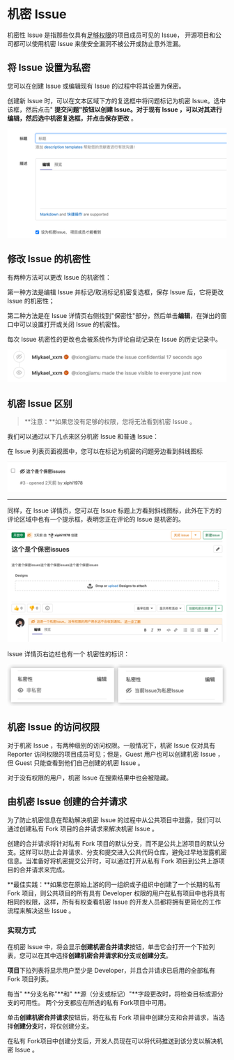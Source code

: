 # 机密 Issue[](#confidential-issues "Permalink")

机密性 Issue 是指那些仅具有[足够权限](#permissions-and-access-to-confidential-issues)的项目成员可见的 Issue， 开源项目和公司都可以使用机密 Issue 来使安全漏洞不被公开或防止意外泄漏。

## 将 Issue 设置为私密[](#making-an-issue-confidential "Permalink")

您可以在创建 Issue 或编辑现有 Issue 的过程中将其设置为保密。

创建新 Issue 时，可以在文本区域下方的复选框中将问题标记为机密 Issue。选中该框，然后点击" **提交问题"**按钮以创建 Issue。对于现有 Issue ，可以对其进行编辑，然后选中机密复选框，并点击**保存更改** 。

[![Creating a new confidential issue](/docs/img/confidential_issues_create.png)](/docs/img/confidential_issues_create.png)

## 修改 Issue 的机密性[](#modifying-issue-confidentiality "Permalink")

有两种方法可以更改 Issue 的机密性：

第一种方法是编辑 Issue 并标记/取消标记机密复选框，保存 Issue 后，它将更改 Issue 的机密性；

第二种方法是在 Issue 详情页右侧找到"保密性"部分，然后单击**编辑**，在弹出的窗口中可以设置打开或关闭 Issue 的机密性。

每次 Issue 机密性的更改也会被系统作为评论自动记录在 Issue 的历史记录中。

[![Confidential issues system notes](/docs/img/confidential_issues_system_notes.png)](/docs/img/confidential_issues_system_notes.png)

## 机密 Issue 区别[](#indications-of-a-confidential-issue "Permalink")

> **注意：**如果您没有足够的权限，您将无法看到机密 Issue 。

我们可以通过以下几点来区分机密 Issue 和普通 Issue：

在 Issue 列表页面视图中，您可以在标记为机密的问题旁边看到斜线图标

[![Confidential issues index page](/docs/img/confidential_issues_index_page.png)](/docs/img/confidential_issues_index_page.png)

* * *

同样，在 Issue 详情页，您可以在 Issue 标题上方看到斜线图标，此外在下方的评论区域中也有一个提示框，表明您正在评论的 Issue 是机密的。

[![Confidential issue page](/docs/img/confidential_issues_issue_page.png)](/docs/img/confidential_issues_issue_page.png)

Issue 详情页右边栏也有一个 机密性的标识：

[![Sidebar confidential issue](/docs/img/sidebar_confidential_issue.png)](/docs/img/sidebar_confidential_issue.png)

## 机密 Issue 的访问权限[](#permissions-and-access-to-confidential-issues "Permalink")

对于机密 Issue ，有两种级别的访问权限。一般情况下，机密 Issue 仅对具有Reporter 访问权限的项目成员可见；但是，Guest 用户也可以创建机密 Issue ，但 Guest 只能查看到他们自己创建的机密 Issue 。

对于没有权限的用户，机密 Issue 在搜索结果中也会被隐藏。

## 由机密 Issue 创建的合并请求[](#merge-requests-for-confidential-issues "Permalink")

为了防止机密信息在帮助解决机密 Issue 的过程中从公共项目中泄露，我们可以通过创建私有 Fork 项目的合并请求来解决机密 Issue 。

创建的合并请求将针对私有 Fork 项目的默认分支，而不是公共上游项目的默认分支。这样可以防止合并请求、分支和提交进入公共代码仓库，避免过早地泄露机密信息。当准备好将机密提交公开时，可以通过打开从私有 Fork 项目到公共上游项目的合并请求来完成。

**最佳实践：**如果您在原始上游的同一组织或子组织中创建了一个长期的私有 Fork 项目，则公共项目的所有具有 Developer 权限的用户在私有项目中也将具有相同的权限，这样，所有有权查看机密 Issue 的开发人员都将拥有更简化的工作流程来解决这些 Issue 。

### 实现方式[](#how-it-works "Permalink")

在机密 Issue 中，将会显示**创建机密合并请求**按钮，单击它会打开一个下拉列表，您可以在其中选择**创建机密合并请求和分支**或**创建分支**。

**项目**下拉列表将显示用户至少是 Developer，并且合并请求已启用的全部私有 Fork 项目列表。

每当" **分支名称"**和" **源（分支或标记）"**字段更改时，将检查目标或源分支的可用性。 两个分支都应在所选的私有 Fork项目中可用。

单击**创建机密合并请求**按钮后，将在私有 Fork 项目中创建分支和合并请求，当选择**创建分支**时，将仅创建分支。

在私有 Fork项目中创建分支后，开发人员现在可以将代码推送到该分支以解决机密 Issue 。